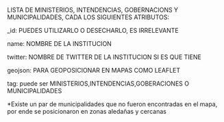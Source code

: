 
LISTA DE MINISTERIOS, INTENDENCIAS, GOBERNACIONS Y MUNICIPALIDADES, CADA LOS SIGUIENTES ATRIBUTOS:

_id: PUEDES UTILIZARLO O DESECHARLO, ES IRRELEVANTE

name: NOMBRE DE LA INSTITUCION

twitter: NOMBRE DE TWITTER DE LA INSTITUCION SI ES QUE TIENE

geojson: PARA GEOPOSICIONAR EN MAPAS COMO LEAFLET

tag: puede ser MINISTERIOS,INTENDENCIAS,GOBERACIONES O MUNICIPALIDADES

*Existe un par de municipalidades que no fueron encontradas en el mapa, por ende se posicionaron en zonas aledañas y cercanas